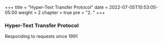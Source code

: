 +++
title = "Hyper-Text Transfer Protocol"
date = 2022-07-05T10:53:05-05:00
weight = 2
chapter = true
pre = "2. "
+++

### Hyper-Text Transfer Protocol

Responding to requests since 1991